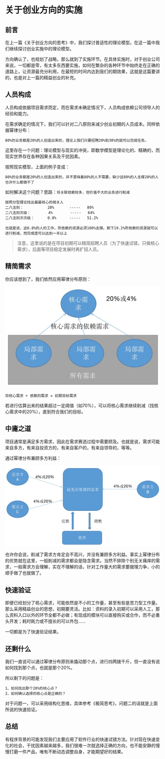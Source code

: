 # 关于创业方向的实施

## 前言

在上一篇《关于创业方向的思考》中，我们探讨普适性的理论模型。在这一篇中我们继续探讨创业实施中的理论模型。

方向确认了，也规划了战略，那么就到了实施环节。在具体实施时，对于创业公司来说，一切都是零，有太多东西要实施，如何在繁杂的各种环节中始终走在正确的道路上，让资源最充分利用，在最短的时间内达到我们的期效果，这就是这篇要讲的，也是对上一篇的精益创业的补充。


## 人员构成

人员构成依据项目需求而定，而在需求未确定情况下，人员构成依赖公司领导人的经验和能力。

在需求确定的情况下，我们可以针对二八原则来减少创业初期的人员成本。同样依据幂律分布：

```
80%的业务都是20%的人创造出来的，理论上我们只要招聘20%到30%的就可以完成任务。
```

这里存在一个问题：理论模型与现实的冲突，即数学模型是理论化的、精确的，而现实世界存在各种因果关系及干扰因素。

按照现实模型，上面的例子变成：

```
80%的业务都是20%的人创造出来的，并不意味着80%的人不需要，缺少这80%的人支撑20%的人也许什么都做不了
```

如何解决这个问题？思路：`将关联依赖较多，但价值不大的业务进行削减`

```
按照分型理论找出最最核心的相关人
二八法则：           20%       -----   80%
二八法则次级：        4%        -----   64%
二八法则次次级：      0.8%      -----   51.2%

也就是说，这0.8%的人的工作，所依赖的资源必须100%支撑。剩下19.2%所依赖的资源就可以进行削减，而完成度可以达到一半以上
```

> 注意，这里说的是在项目初期可以精简招聘人员（为了快速试错，只做核心需求），后面等项目稳定发展时再扩招人员。

## 精简需求

你应该想到了，我们依然应用幂律分布原则：

![](media/15554046254372/15554087723391.jpg)

`将核心需求 + 依赖的需求 = 初期目标需求`

若进行估算出来的结果超过一定阈值（如70%），可以将核心需求继续削减（找核心需求中的20%），直到符合我们的目标。

## 中庸之道

项目通常是满足多方需求，因此在需求赛选过程中需要顾及。也就是说，需求可能来自多方，有来自投资方的，有来自客户的，有来自领导的，等等。

通过幂律分布兼顾多方利益：

![](media/15554046254372/15554094823326.jpg)

也许你会说，削减了需求方肯定会不高兴，并没有兼顾多方利益。事实上幂律分布的优势就在这里，一般削减的需求都会是隐含需求。当然不排除个别无关痛痒的需求，一般需求方会理解，实在不理解的话，针对工作量大的需求要据理力争，小的顺手做了也就做了。

## 快速验证

即便已经划分了核心需求，可能依然是不小的工作量，甚至有些是苦力型工作量。那么采用精益创业的思想，初期要灵活。比如：资料的录入初期可以采用人工，那么资料入口以外的环节全都不必做；有现成的模块可以直接购买或合作，而不必重头开发；耗时耗力或不擅长的可以外包……

一切都是为了快速验证结果。

## 还剩什么

我们一直说可以通过幂律分布原则来撬动那个点，进行四两拨千斤，但一直没有说如何找到那个点，也就是那个20%。

所以剩下的问题是：

```
1、如何找出那个20%的核心点？ 
2、如何确认选择的核心点是正确的？
```

对于问题一，可以采用结构化思维，具体参考《极简思考》，问题二的话就是上面所说的快速验证。


## 总结

有程序背景的可能发现我们主要应用了软件行业的快速试错方法。针对现在快速变化的社会，干扰因素越来越多，我们很难一次就选择正确的方向，也不能安静的慢慢打磨一件产品，唯有不断动态调整自身，才能期望好的结果。

